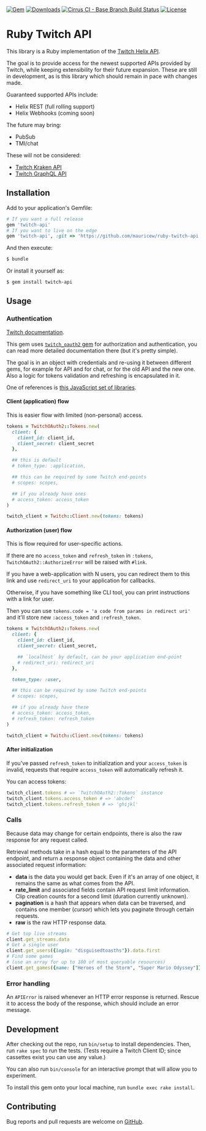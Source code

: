 [![Gem](https://img.shields.io/gem/v/twitch-api.svg)](https://rubygems.org/gems/twitch-api)
[![Downloads](https://img.shields.io/gem/dt/twitch-api.svg)](https://rubygems.org/gems/twitch-api)
[![Cirrus CI - Base Branch Build Status](https://img.shields.io/cirrus/github/mauricew/ruby-twitch-api)](https://cirrus-ci.com/github/mauricew/ruby-twitch-api)
[![License](https://img.shields.io/github/license/mauricew/ruby-twitch-api.svg)](LICENSE.txt)

# Ruby Twitch API

This library is a Ruby implementation of the [Twitch Helix API](https://dev.twitch.tv/docs/api).

The goal is to provide access for the newest supported APIs provided by Twitch,
while keeping extensibility for their future expansion.
These are still in development, as is this library which should remain in pace with changes made.

Guaranteed supported APIs include:

*   Helix REST (full rolling support)
*   Helix Webhooks (coming soon)

The future may bring:

*   PubSub
*   TMI/chat

These will not be considered:

*   [Twitch Kraken API](https://github.com/dustinlakin/twitch-rb)
*   [Twitch GraphQL API](https://github.com/mauricew/twitch-graphql-api)

## Installation

Add to your application's Gemfile:

```ruby
# If you want a full release
gem 'twitch-api'
# If you want to live on the edge
gem 'twitch-api', :git => 'https://github.com/mauricew/ruby-twitch-api'
```

And then execute:

```sh
$ bundle
```

Or install it yourself as:

```sh
$ gem install twitch-api
```

## Usage

### Authentication

[Twitch documentation](https://dev.twitch.tv/docs/authentication).

This gem uses [`twitch_oauth2` gem](https://github.com/AlexWayfer/twitch_oauth2)
for authorization and authentication, you can read more detailed documentation there
(but it's pretty simple).

The goal is in an object with credentials and re-using it between different gems,
for example for API and for chat, or for the old API and the new one.
Also a logic for tokens validation and refreshing is encapsulated in it.

One of references is [this JavaScript set of libraries](https://github.com/d-fischer/twitch).

#### Client (application) flow

This is easier flow with limited (non-personal) access.

```ruby
tokens = TwitchOAuth2::Tokens.new(
  client: {
    client_id: client_id,
    client_secret: client_secret
  },

  ## this is default
  # token_type: :application,

  ## this can be required by some Twitch end-points
  # scopes: scopes,

  ## if you already have ones
  # access_token: access_token
)

twitch_client = Twitch::Client.new(tokens: tokens)
```

#### Authorization (user) flow

This is flow required for user-specific actions.

If there are no `access_token` and `refresh_token` in `:tokens`,
`TwitchOAuth2::AuthorizeError` will be raised with `#link`.

If you have a web-application with N users, you can redirect them to this link
and use `redirect_uri` to your application for callbacks.

Otherwise, if you have something like CLI tool, you can print instructions with a link for user.

Then you can use `tokens.code = 'a code from params in redirect uri'`
and it'll store new `:access_token` and `:refresh_token`.

```ruby
tokens = TwitchOAuth2::Tokens.new(
  client: {
    client_id: client_id,
    client_secret: client_secret,

    ## `localhost` by default, can be your application end-point
    # redirect_uri: redirect_uri
  },

  token_type: :user,

  ## this can be required by some Twitch end-points
  # scopes: scopes,

  ## if you already have these
  # access_token: access_token,
  # refresh_token: refresh_token
)

twitch_client = Twitch::Client.new(tokens: tokens)
```

#### After initialization

If you've passed `refresh_token` to initialization and your `access_token` is invalid,
requests that require `access_token` will automatically refresh it.

You can access tokens:

```ruby
twitch_client.tokens # => `TwitchOAuth2::Tokens` instance
twitch_client.tokens.access_token # => 'abcdef'
twitch_client.tokens.refresh_token # => 'ghijkl'
```

### Calls

Because data may change for certain endpoints, there is also the raw response
for any request called.

Retrieval methods take in a hash equal to the parameters of the API endpoint,
and return a response object containing the data and other associated request information:

*   **data** is the data you would get back. Even if it's an array of one object,
    it remains the same as what comes from the API.
*   **rate_limit** and associated fields contain API request limit information.
    Clip creation counts for a second limit (duration currently unknown).
*   **pagination** is a hash that appears when data can be traversed,
    and contains one member (*cursor*) which lets you paginate through certain requests.
*   **raw** is the raw HTTP response data.

```ruby
# Get top live streams
client.get_streams.data
# Get a single user
client.get_users({login: "disguisedtoasths"}).data.first
# Find some games
# (use an array for up to 100 of most queryable resources)
client.get_games({name: ["Heroes of the Storm", "Super Mario Odyssey"]}).data
```

### Error handling

An `APIError` is raised whenever an HTTP error response is returned.
Rescue it to access the body of the response, which should include an error message.

## Development

After checking out the repo, run `bin/setup` to install dependencies.
Then, run `rake spec` to run the tests.
(Tests require a Twitch Client ID; since cassettes exist you can use any value.)

You can also run `bin/console` for an interactive prompt that will allow you to experiment.

To install this gem onto your local machine, run `bundle exec rake install`.

## Contributing

Bug reports and pull requests are welcome on [GitHub](https://github.com/mauricew/ruby-twitch-api).
